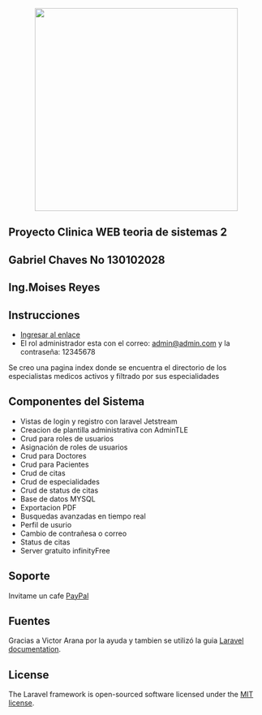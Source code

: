 <p align="center"><a href="https://laravel.com" target="_blank"><img src="https://raw.githubusercontent.com/laravel/art/master/logo-lockup/5%20SVG/2%20CMYK/1%20Full%20Color/laravel-logolockup-cmyk-red.svg" width="400"></a></p>

<p align="center">
<h2>Proyecto Clinica WEB teoria de sistemas 2</h2>
</p>

<p align="center">
<h2>Gabriel Chaves No 130102028</h2>
<h2>Ing.Moises Reyes</h2>
</p>

## Instrucciones

- [Ingresar al enlace](http://go-clinic-test.epizy.com/)
- El rol administrador esta con el correo: admin@admin.com y la contraseña: 12345678

Se creo una pagina index donde se encuentra el directorio de los especialistas medicos activos y filtrado por sus especialidades 

## Componentes del Sistema

- Vistas de login y registro con laravel Jetstream
- Creacion de plantilla administrativa con AdminTLE
- Crud para roles de usuarios 
- Asignación de roles de usuarios
- Crud para Doctores
- Crud para Pacientes
- Crud de citas
- Crud de especialidades
- Crud de status de citas
- Base de datos MYSQL
- Exportacion PDF 
- Busquedas avanzadas en tiempo real 
- Perfil de usurio
- Cambio de contrañesa o correo
- Status de citas 
- Server gratuito infinityFree

## Soporte

Invitame un cafe [PayPal](https://paypal.me/gabitoxp?locale.x=es_XC)

## Fuentes

Gracias a Victor Arana por la ayuda y tambien se utilizó la guia [Laravel documentation](https://laravel.com/docs/8.x).

## License

The Laravel framework is open-sourced software licensed under the [MIT license](https://opensource.org/licenses/MIT).
